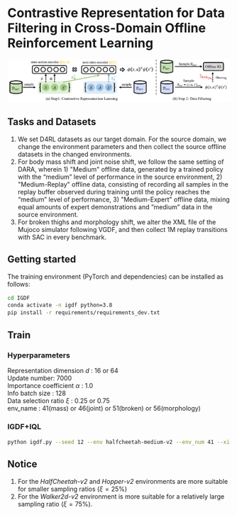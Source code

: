 # Contrastive Representation for Data Filtering in Cross-Domain Offline Reinforcement Learning

![](fig/method.jpg)

## Tasks and Datasets
1. We set D4RL datasets as our target domain. For the source domain, we change the environment parameters and then collect the source offline datasets in the changed environments.
2. For body mass shift and joint noise shift, we follow the same setting of DARA, wherein 1) "Medium" offline data, generated by a trained policy with the “medium” level of performance in the source environment, 2) "Medium-Replay" offline data, consisting of recording all samples in the replay buffer observed during training until the policy reaches the “medium” level of performance, 3) "Medium-Expert" offline data, mixing equal amounts of expert demonstrations and ”medium” data in the source environment.
3. For broken thighs and morphology shift, we alter the XML file of the Mujoco simulator following VGDF, and then collect 1M replay transitions with SAC in every benchmark.

## Getting started
The training environment (PyTorch and dependencies) can be installed as follows:
```bash
cd IGDF
conda activate -n igdf python=3.8
pip install -r requirements/requirements_dev.txt
```

## Train
### Hyperparameters
Representation dimension *d* : 16 or 64 \
Update number: 7000 \
Importance coefficient $\alpha$ : 1.0 \
Info batch size : 128 \
Data selection ratio $\xi$ : 0.25 or 0.75 \
env_name : 41(mass) or 46(joint) or 51(broken) or 56(morphology)

### IGDF+IQL
```bash
python igdf.py --seed 12 --env halfcheetah-medium-v2 --env_num 41 --xi 0.25 --alpha 1.0
```

## Notice
1. For the *HalfCheetah-v2* and *Hopper-v2* environments are more suitable for smaller sampling ratios ($\xi = 25\%$)
2. For the *Walker2d-v2* environment is more suitable for a relatively large sampling ratio ($\xi = 75\%$).